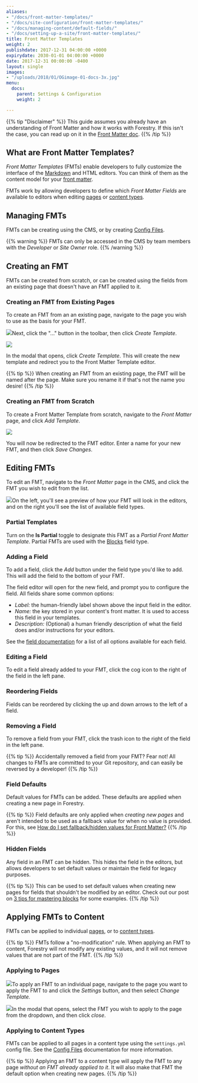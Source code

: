 ```yaml
---
aliases:
- "/docs/front-matter-templates/"
- "/docs/site-configuration/front-matter-templates/"
- "/docs/managing-content/default-fields/"
- "/docs/setting-up-a-site/front-matter-templates/"
title: Front Matter Templates
weight: 2
publishdate: 2017-12-31 04:00:00 +0000
expirydate: 2030-01-01 04:00:00 +0000
date: 2017-12-31 00:00:00 -0400
layout: single
images:
- "/uploads/2018/01/OGimage-01-docs-3x.jpg"
menu:
  docs:
    parent: Settings & Configuration
    weight: 2

---
```

{{% tip "Disclaimer" %}}
This guide assumes you already have an understanding of Front Matter and how it works with Forestry. If this isn't the case, you can read up on it in the [Front Matter doc](/docs/editing/front-matter).
{{% /tip %}}

## What are Front Matter Templates?

_Front Matter Templates_ (FMTs) enable developers to fully customize the interface of the [Markdown](/docs/editing/markdown-editor) and HTML editors. You can think of them as the content model for your [front matter](/docs/editing/front-matter).

FMTs work by allowing developers to define which _Front Matter Fields_ are available to editors when editing [pages](/docs/editing#pages) or [content types](/docs/editing#collections).

## Managing FMTs

FMTs can be creating using the CMS, or by creating [Config Files](/docs/settings/config-files).

{{% warning %}}
FMTs can only be accessed in the CMS by team members with the _Developer_ or _Site Owner_ role.
{{% /warning %}}

## Creating an FMT

FMTs can be created from scratch, or can be created using the fields from an existing page that doesn't have an FMT applied to it.

### Creating an FMT from Existing Pages

To create an FMT from an an existing page, navigate to the page you wish to use as the basis for your FMT.

![](/uploads/2018/01/14-settings-button.png)Next, click the "..." button in the toolbar, then click _Create Template_.

![](/uploads/2018/01/54.png)

In the modal that opens, click _Create Template_. This will create the new template and redirect you to the Front Matter Template editor.

{{% tip %}}
When creating an FMT from an existing page, the FMT will be named after the page. Make sure you rename it if that's not the name you desire!
{{% /tip %}}

### Creating an FMT from Scratch

To create a Front Matter Template from scratch, navigate to the _Front Matter_ page, and click _Add Template_.

![](/uploads/2018/01/55-add-template.png)

You will now be redirected to the FMT editor. Enter a name for your new FMT, and then click _Save Changes_.

## Editing FMTs

To edit an FMT, navigate to the _Front Matter_ page in the CMS, and click the FMT you wish to edit from the list.

![](/uploads/2018/01/35.png)On the left, you'll see a preview of how your FMT will look in the editors, and on the right you'll see the list of available field types.

### Partial Templates
Turn on the **Is Partial** toggle to designate this FMT as a *Partial Front Matter Template*. Partial FMTs are used with the [Blocks](/docs/settings/fields/blocks) field type.

### Adding a Field

To add a field, click the _Add_ button under the field type you'd like to add. This will add the field to the bottom of your FMT.

The field editor will open for the new field, and prompt you to configure the field. All fields share some common options:

* _Label:_ the human-friendly label shown above the input field in the editor.
* _Name:_ the key stored in your content's front matter. It is used to access this field in your templates.
* _Description:_ (Optional) a human friendly description of what the field does and/or instructions for your editors.

See the [field documentation](/docs/settings/fields/) for a list of all options available for each field.

### Editing a Field

To edit a field already added to your FMT, click the cog icon to the right of the field in the left pane.

### Reordering Fields

Fields can be reordered by clicking the up and down arrows to the left of a field.

### Removing a Field

To remove a field from your FMT, click the trash icon to the right of the field in the left pane.

{{% tip %}}
Accidentally removed a field from your FMT? Fear not! All changes to FMTs are committed to your Git repository, and can easily be reversed by a developer!
{{% /tip %}}

### Field Defaults

Default values for FMTs can be added. These defaults are applied when creating a new page in Forestry.

{{% tip %}}
Field defaults are only applied when _creating new pages_ and aren't intended to be used as a fallback value for when no value is provided. For this, see [How do I set fallback/hidden values for Front Matter?](/docs/faqs/front-matter-fallbacks)
{{% /tip %}}

### Hidden Fields

Any field in an FMT can be hidden. This hides the field in the editors, but allows developers to set default values or maintain the field for legacy purposes.

{{% tip %}}
This can be used to set default values when creating new pages for fields that shouldn't be modified by an editor. Check out our post on [3 tips for mastering blocks](https://forestry.io/blog/3-tips-for-mastering-blocks/#add-default-values-to-hidden-text-fields-for-template-level-config) for some examples.
{{% /tip %}}

## Applying FMTs to Content

FMTs can be applied to individual [pages](/docs/editing#pages), or to [content types](/docs/editing#collections).

{{% tip %}}
FMTs follow a "no-modification" rule. When applying an FMT to content, Forestry will not modify any existing values, and it will not remove values that are not part of the FMT.
{{% /tip %}}

### Applying to Pages

![](/uploads/2018/01/14-settings-button.png)To apply an FMT to an individual page, navigate to the page you want to apply the FMT to and click the _Settings_ button, and then select _Change Template._

![](/uploads/2018/01/38.png)In the modal that opens, select the FMT you wish to apply to the page from the dropdown, and then click _close_.

### Applying to Content Types

FMTs can be applied to all pages in a content type using the `settings.yml` config file. See the [Config Files](/docs/settings/config-files#site-settings) documentation for more information.

{{% tip %}}
Applying an FMT to a content type will apply the FMT to any page _without an FMT already applied to it_. It will also make that FMT the default option when creating new pages.
{{% /tip %}}